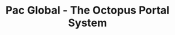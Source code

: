 ---
title: Pac Global - The Octopus Portal System
target: pacglobal
order: 2
site_url: https://pacglobalins.com/claimant/users/sign_in
display_url: https://pacglobalins.com/claims
skills: Ruby on Rails, React, Full Stack Development, Developer Lead
paragraph_1: Pac Global is an insurance brokerage company that had a need for a new workflow for their customers to create claims when items get damaged or lost in transit. What started out as a single feature request, turned into a feature rich new workflow for being able to handle their claims through an automated process. We were able to deliver a robust set of new functionality on a rigorous timeline so that Pac Global's customers could begin using it as soon as possible.
paragraph_2: I stepped into the role as development lead alongside a team of two dedicated back-end developers. Starting this project, we knew using their existing front-end tools were not going to cut it. We decided to move forward with installing React into the existing Rails application (<a href="https://blog.codeship.com/integrating-react-in-a-6-year-old-rails-app/" class="link--aqua effect--underline" target="_blank">read more about this</a>) and were really pleased with our decision to do so. One of the most rewarding things about this project is we were able to deliver a robust new application workflow in an existing application, all while improving upon the system they have had in place.
first_image: /assets/images/pg-documenting.jpg
first_image_alt: Pacglobal Estimating Process
second_image: /assets/images/pg-settlement.jpg
second_image_alt: Pacglobal Settlement Process
---